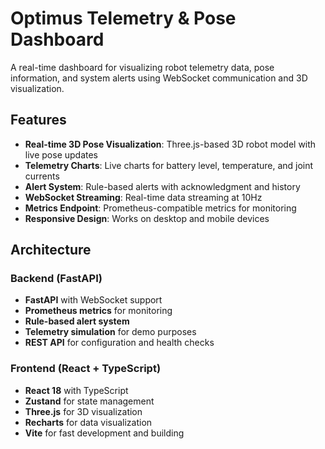 # Optimus Telemetry & Pose Dashboard

A real-time dashboard for visualizing robot telemetry data, pose information, and system alerts using WebSocket communication and 3D visualization.

## Features

- **Real-time 3D Pose Visualization**: Three.js-based 3D robot model with live pose updates
- **Telemetry Charts**: Live charts for battery level, temperature, and joint currents
- **Alert System**: Rule-based alerts with acknowledgment and history
- **WebSocket Streaming**: Real-time data streaming at 10Hz
- **Metrics Endpoint**: Prometheus-compatible metrics for monitoring
- **Responsive Design**: Works on desktop and mobile devices

## Architecture

### Backend (FastAPI)
- **FastAPI** with WebSocket support
- **Prometheus metrics** for monitoring
- **Rule-based alert system**
- **Telemetry simulation** for demo purposes
- **REST API** for configuration and health checks

### Frontend (React + TypeScript)
- **React 18** with TypeScript
- **Zustand** for state management
- **Three.js** for 3D visualization
- **Recharts** for data visualization
- **Vite** for fast development and building
